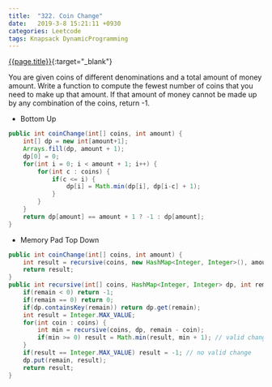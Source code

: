 ```yaml
---
title:  "322. Coin Change"
date:   2019-3-8 15:21:11 +0930
categories: Leetcode
tags: Knapsack DynamicProgramming
---
```


[{{page.title}}](https://leetcode.com/problems/coin-change/){:target="_blank"}


You are given coins of different denominations and a total amount of money amount.
Write a function to compute the fewest number of coins that you need to make up that
amount. If that amount of money cannot be made up by any combination of the coins, return -1.


* Bottom Up

```java
public int coinChange(int[] coins, int amount) {
    int[] dp = new int[amount+1];
    Arrays.fill(dp, amount + 1);
    dp[0] = 0;
    for(int i = 0; i < amount + 1; i++) {
        for(int c : coins) {
            if(c <= i) {
                dp[i] = Math.min(dp[i], dp[i-c] + 1);
            }
        }
    }
    return dp[amount] == amount + 1 ? -1 : dp[amount];
}
```

* Memory Pad Top Down

```java
public int coinChange(int[] coins, int amount) {
    int result = recursive(coins, new HashMap<Integer, Integer>(), amount);
    return result;
}
public int recursive(int[] coins, HashMap<Integer, Integer> dp, int remain) {
    if(remain < 0) return -1;
    if(remain == 0) return 0;
    if(dp.containsKey(remain)) return dp.get(remain);
    int result = Integer.MAX_VALUE;
    for(int coin : coins) {
        int min = recursive(coins, dp, remain - coin);
        if(min >= 0) result = Math.min(result, min + 1); // valid change
    }
    if(result == Integer.MAX_VALUE) result = -1; // no valid change
    dp.put(remain, result);
    return result;
}
```
